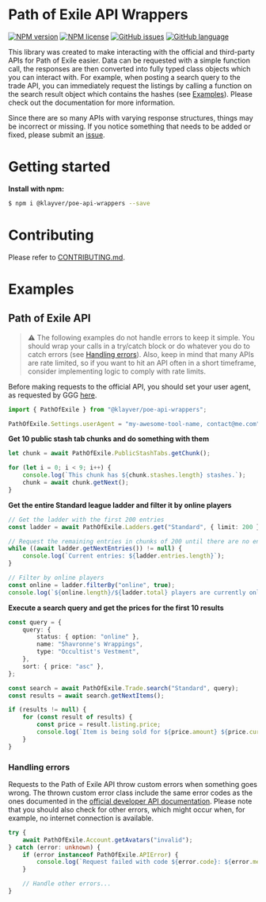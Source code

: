 # Path of Exile API Wrappers

[![NPM version](https://img.shields.io/npm/v/@klayver/poe-api-wrappers?style=for-the-badge)](https://www.npmjs.com/package/@klayver/poe-api-wrappers) [![NPM license](https://img.shields.io/npm/l/@klayver/poe-api-wrappers?style=for-the-badge)](https://www.npmjs.com/package/@klayver/poe-api-wrappers) [![GitHub issues](https://img.shields.io/github/issues/klayveR/poe-api-wrappers?style=for-the-badge)](https://github.com/klayveR/poe-api-wrappers/issues) [![GitHub language](https://img.shields.io/github/languages/top/klayveR/poe-api-wrappers?style=for-the-badge)](https://github.com/klayveR/poe-api-wrappers)

This library was created to make interacting with the official and third-party APIs for Path of Exile easier. Data can be requested with a simple function call, the responses are then converted into fully typed class objects which you can interact with. For example, when posting a search query to the trade API, you can immediately request the listings by calling a function on the search result object which contains the hashes (see [Examples](#examples)). Please check out the documentation for more information.

Since there are so many APIs with varying response structures, things may be incorrect or missing. If you notice something that needs to be added or fixed, please submit an [issue](https://github.com/klayveR/poe-api-wrappers/issues).

# Getting started

**Install with npm:**

```bash
$ npm i @klayver/poe-api-wrappers --save
```

# Contributing

Please refer to [CONTRIBUTING.md](https://github.com/klayveR/poe-api-wrappers/blob/main/CONTRIBUTING.md).

# Examples

## Path of Exile API

> ⚠️ The following examples do not handle errors to keep it simple. You should wrap your calls in a try/catch block or do whatever you do to catch errors (see [Handling errors](#handling-errors)). Also, keep in mind that many APIs are rate limited, so if you want to hit an API often in a short timeframe, consider implementing logic to comply with rate limits.

Before making requests to the official API, you should set your user agent, as requested by GGG [here](https://www.pathofexile.com/forum/view-thread/3019033/page/1#p23790007).

```typescript
import { PathOfExile } from "@klayver/poe-api-wrappers";

PathOfExile.Settings.userAgent = "my-awesome-tool-name, contact@me.com";
```

**Get 10 public stash tab chunks and do something with them**

```typescript
let chunk = await PathOfExile.PublicStashTabs.getChunk();

for (let i = 0; i < 9; i++) {
    console.log(`This chunk has ${chunk.stashes.length} stashes.`);
    chunk = await chunk.getNext();
}
```

**Get the entire Standard league ladder and filter it by online players**

```typescript
// Get the ladder with the first 200 entries
const ladder = await PathOfExile.Ladders.get("Standard", { limit: 200 });

// Request the remaining entries in chunks of 200 until there are no entries left
while ((await ladder.getNextEntries()) != null) {
    console.log(`Current entries: ${ladder.entries.length}`);
}

// Filter by online players
const online = ladder.filterBy("online", true);
console.log(`${online.length}/${ladder.total} players are currently online.`);
```

**Execute a search query and get the prices for the first 10 results**

```typescript
const query = {
    query: {
        status: { option: "online" },
        name: "Shavronne's Wrappings",
        type: "Occultist's Vestment",
    },
    sort: { price: "asc" },
};

const search = await PathOfExile.Trade.search("Standard", query);
const results = await search.getNextItems();

if (results != null) {
    for (const result of results) {
        const price = result.listing.price;
        console.log(`Item is being sold for ${price.amount} ${price.currency}`);
    }
}
```

### Handling errors

Requests to the Path of Exile API throw custom errors when something goes wrong. The thrown custom error class include the same error codes as the ones documented in the [official developer API documentation](https://th.pathofexile.com/developer/docs/api-errors). Please note that you should also check for other errors, which might occur when, for example, no internet connection is available.

```typescript
try {
    await PathOfExile.Account.getAvatars("invalid");
} catch (error: unknown) {
    if (error instanceof PathOfExile.APIError) {
        console.log(`Request failed with code ${error.code}: ${error.message}`);
    }

    // Handle other errors...
}
```

